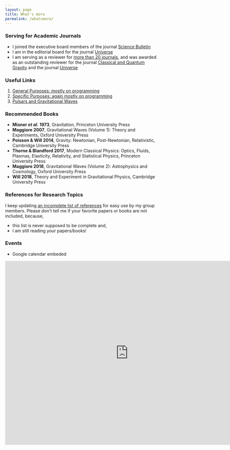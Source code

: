 ```yaml
---
layout: page
title: What's more
permalink: /whatsmore/
---
```


### Serving for Academic Journals

- I joined the executive board members of the journal [Science Bulletin](https://www.journals.elsevier.com/science-bulletin)
- I am in the editorial board for the journal [Universe](http://www.mdpi.com/journal/universe)
- I am serving as a reviewer for [more than 20 journals](/docs/journal), and was awarded as an outstanding reviewer for the journal [Classical and Quantum Gravity](/docs/CQG2018.pdf) and the journal [Universe](/docs/Universe2018.pdf)

### Useful Links

1. [General Purposes: mostly on programming](/docs/website-general)
2. [Specific Purposes: again mostly on programming](/docs/website-specific)
3. [Pulsars and Gravitational Waves](/docs/website-psr-gw)

### Recommended Books

- **Misner *et al.* 1973**, Gravitation, Princeton University Press
- **Maggiore 2007**, Gravitational Waves (Volume 1): Theory and
  Experiments, Oxford University Press
- **Poisson & Will 2014**, Gravity: Newtonian, Post-Newtonian,
  Relativistic, Cambridge University Press
- **Thorne & Blandford 2017**, Modern Classical Physics: Optics,
  Fluids, Plasmas, Elasticity, Relativity, and Statistical Physics, Princeton
  University Press
- **Maggiore 2018**, Gravitational Waves (Volume 2): Astrophysics and
  Cosmology, Oxford University Press
- **Will 2018**, Theory and Experiment in Gravitational Physics,
  Cambridge University Press

### References for Research Topics

I keep updating [an incomplete list of references](/docs/references) for easy
use by my group members. Please don't tell me if your favorite papers or books
are not included, because,
- this list is never supposed to be complete and,
- I am still reading your papers/books!

### Events

- Google calendar embeded

<iframe src="https://calendar.google.com/calendar/embed?height=600&amp;wkst=2&amp;bgcolor=%23ffffff&amp;ctz=Asia%2FShanghai&amp;src=cnZhNzZnMDdqYzA5YzVraTBmYzdibTN0M2dAZ3JvdXAuY2FsZW5kYXIuZ29vZ2xlLmNvbQ&amp;color=%23009688&amp;showTitle=0&amp;showPrint=0" style="border-width:0" width="800" height="600" frameborder="0" scrolling="no"></iframe>
